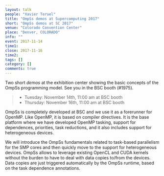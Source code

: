 ```yaml
---
layout: talk
people: "Xavier Teruel"
title: "OmpSs demos at Supercomputing 2017"
short: "OmpSs demos at SC 2017"
venue: "Colorado Convention Center"
place: "Denver, COLORADO" 
info: ""
event: 2017-11-14
time1: 
close: 2017-11-16
time2:
tags: []
category: []
comments: true
---
```


Two short *demos* at the exhibition center showing the basic concepts of the
OmpSs programming model. See you in the BSC booth (#1975).

> * Tuesday: November 14th, 11:00 am at BSC booth
> * Thursday: November 16th, 11:00 am at BSC booth

OmpSs is completely developed at BSC and we use it as a forerunner for OpenMP.
Like OpenMP, it is based on compiler directives. It is the base platform where
we have developed OpenMP tasking, support for dependences, priorities, task
reductions, and it also includes support for heterogeneous devices.

We will introduce the OmpSs fundamentals related to task-based parallelism
for the SMP cores and then quickly move to the support for heterogeneous
devices. OmpSs allows to leverage existing OpenCL and CUDA kernels without the
burden to have to deal with data copies to/from the devices. Data copies are
just triggered automatically by the OmpSs runtime, based on the task dependence
annotations.

